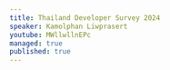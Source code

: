 ```yaml
---
title: Thailand Developer Survey 2024
speaker: Kamolphan Liwprasert
youtube: MWllwllnEPc
managed: true
published: true
---
```

